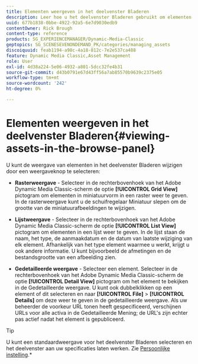 ```yaml
---
title: Elementen weergeven in het deelvenster Bladeren
description: Leer hoe u het deelvenster Bladeren gebruikt om elementen in Adobe Dynamic Media Classic weer te geven.
uuid: 677b1838-0bbe-4922-92a5-6e7d9030edb9
contentOwner: Rick Brough
content-type: reference
products: SG_EXPERIENCEMANAGER/Dynamic-Media-Classic
geptopics: SG_SCENESEVENONDEMAND_PK/categories/managing_assets
discoiquuid: feab1194-a98c-4a18-812c-7e2e537ca488
feature: Dynamic Media Classic,Asset Management
role: User
exl-id: 4d38a224-5e06-4932-a801-5dcc32fe4b31
source-git-commit: d43b0791e67d43ff56a7ab85570b9639c2375e05
workflow-type: tm+mt
source-wordcount: '242'
ht-degree: 0%

---
```


# Elementen weergeven in het deelvenster Bladeren{#viewing-assets-in-the-browse-panel}

U kunt de weergave van elementen in het deelvenster Bladeren wijzigen door een weergaveknop te selecteren:

* **Rasterweergave** - Selecteer in de rechterbovenhoek van het Adobe Dynamic Media Classic-scherm de optie **[!UICONTROL Grid View]** pictogram om elementen in miniatuurvorm in een raster weer te geven. In de rasterweergave kunt u de schuifregelaar Miniatuur slepen om de grootte van de miniatuurafbeeldingen te wijzigen.

* **Lijstweergave** - Selecteer in de rechterbovenhoek van het Adobe Dynamic Media Classic-scherm de optie **[!UICONTROL List View]** pictogram om elementen in een lijst weer te geven. In de lijst staan de naam, het type, de aanmaakdatum en de datum van laatste wijziging van elk element. Afhankelijk van het type element waarmee u werkt, krijgt u ook andere informatie. U kunt bijvoorbeeld de afmetingen en de bestandsgrootte van een afbeelding zien.

* **Gedetailleerde weergave** - Selecteer een element. Selecteer in de rechterbovenhoek van het Adobe Dynamic Media Classic-scherm de optie **[!UICONTROL Detail View]** pictogram om het element te bekijken in de Gedetailleerde weergave. U kunt ook dubbelklikken op een element of dit selecteren en naar **[!UICONTROL File]** > **[!UICONTROL Details]** om deze weer te geven in de gedetailleerde weergave. Als uw beheerder de voorkeur URL tonen heeft gespecificeerd, verschijnen URLs voor alle activa in de Gedetailleerde Mening; de URL&#39;s zijn echter pas actief nadat het element is gepubliceerd.

>[!TIP]
>
>U kunt een standaardweergave voor het deelvenster Bladeren selecteren en het deelvenster aan uw specificaties laten werken. Zie [Persoonlijke instelling](personal-setup.md#personal_setup).*
